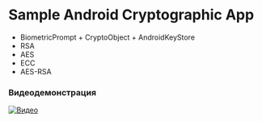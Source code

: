 # Sample Android Cryptographic App
* BiometricPrompt + CryptoObject + AndroidKeyStore
* RSA
* AES
* ECC
* AES-RSA

### Видеодемонстрация
[![Видео](https://github.com/user-attachments/assets/d1d6e309-9594-40e1-9b91-53545e6904cd)](https://github.com/user-attachments/assets/a15d59aa-883a-4a7f-87e8-39ec74cb5b10)
